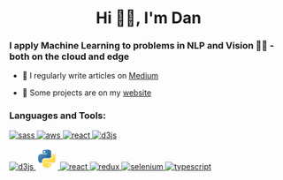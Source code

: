 <h1 align="center">Hi 👋🏼, I'm Dan</h1>
<h3 align="left">I apply Machine Learning to problems in NLP and Vision 💬🤖 - both on the cloud and edge</h3>


- 📝 I regularly write articles on [Medium](https://stoked-dan.medium.com)

- 🚀 Some projects are on my [website](https://patzaa.github.io)  


<h3 align="left">Languages and Tools:</h3>
<p align="left"> <a href="https://www.pytorch.org" target="_blank"> <img src="https://upload.wikimedia.org/wikipedia/commons/thumb/9/96/Pytorch_logo.png/800px-Pytorch_logo.png" alt="sass" width="120" height="35"/> </a> <a href="https://www.pytorch.org" target="_blank"> <img src="https://upload.wikimedia.org/wikipedia/commons/thumb/9/93/Amazon_Web_Services_Logo.svg/1024px-Amazon_Web_Services_Logo.svg.png" alt="aws" width="35" height="35"/> <img src="https://avatars.githubusercontent.com/u/25720743?s=200&v=4" alt="react" width="40" height="40"/> </a> <a href="https://huggingface.co" target="_blank">
  <img src="https://www.gstatic.com/devrel-devsite/prod/v702c60b70d68da067f4d656556a48e4ab1cf14be10bb79e46f353f3fdfe8505d/cloud/images/social-icon-google-cloud-1200-630.png" alt="d3js" width="60" height="40"/> </a> <a href="https://www.dgraph.io" target="_blank">
 
<img src="https://symbols.getvecta.com/stencil_78/54_dgraph-icon.5071f14977.svg" alt="d3js" width="40" height="40"/> </a> <a href="https://www.dgraph.io" target="_blank"> <img src="https://raw.githubusercontent.com/devicons/devicon/master/icons/python/python-original.svg" alt="python" width="40" height="40"/> </a> <a href="https://python.org/" target="_blank"> <img src="https://pandas.pydata.org/static/img/pandas_secondary.svg" alt="react" width="40" height="40"/> </a> <a href="https://pandas.pydata.org" target="_blank"> <img src="https://upload.wikimedia.org/wikipedia/commons/thumb/0/05/Scikit_learn_logo_small.svg/520px-Scikit_learn_logo_small.svg.png" alt="redux" width="60" height="40"/> </a> <a href="https://sass-lang.com" target="_blank">  <img src="https://opencv.org/wp-content/uploads/2020/07/OpenCV_logo_black-2.png" alt="selenium" width="30" height="40"/> </a> <a href="https://www.opencv.org/" target="_blank"> <img src="https://miro.medium.com/max/996/1*_F330rP3SPZ-xhQKYQ1qhQ.png" alt="typescript" width="80" height="40"/> </a> <a href="https://docs.openvinotoolkit.org/latest/index.html" target="_blank"> 

 
 

